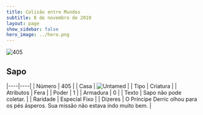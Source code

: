 ```yaml
---
title: Colisão entre Mundos
subtitle: 8 de novembro de 2019
layout: page
show_sidebar: false
hero_image: ../hero.png
---
```


![405](https://cdn.keyforgegame.com/media/card_front/pt/452_405_G93Q4253RXVC_pt.png)

## Sapo

|----|----|
| Número | 405 |
| Casa | ![Untamed](https://archonarcana.com/images/thumb/b/bd/Untamed.png/22px-Untamed.png "Indomados") |
| Tipo | Criatura |
| Atributos | Fera |
| Poder | 1 |
| Armadura | 0 |
| Texto | Sapo não pode coletar. |
| Raridade | Especial Fixo |
| Dizeres | O Príncipe Derric olhou para os pés ásperos.  Sua missão não estava indo muito bem. |
